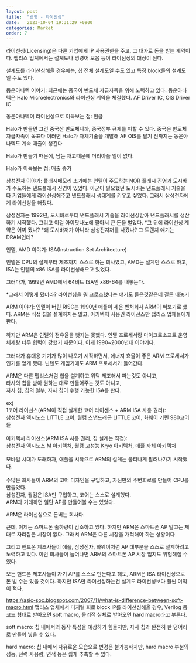 ```yaml
---
layout: post
title:  "경영 - 라이선싱"
date:   2023-10-04 19:31:29 +0900
categories: Market
order: 7
---
```


라이선싱(Licensing)은 다른 기업에게 IP 사용권한을 주고, 그 대가로 돈을 받는 계약이다.
팹리스 업계에서는 설계도나 명령어 모음 등이 라이선싱의 대상이 된다.


설계도를 라이선싱해올 경우에는, 칩 전체 설계도일 수도 있고 특정 block들의 설계도일 수도 있다.










동운아나텍 이야기:
최근에는 중국이 반도체 자급자족을 위해 노력하고 있다.
동운아나텍은 Halo Microelectronics와 라이선싱 계약을 체결했다.
AF Driver IC, OIS Driver IC

동운아나텍이 라이선싱으로 이득보는 점:
현금

Halo가 만들면 그건 중국산 반도체니까, 중국정부 규제를 피할 수 있다. 중국은 반도체 자급자족이 목표다
이러면 Halo가 자체기술을 개발해 AF OIS를 팔기 전까지는 동운아나텍도 계속 매출이 생긴다

Halo가 만들기 때문에, 남는 재고때문에 머리아플 일이 없다.

Halo가 이득보는 점:
매출 증가


삼성전자 이야기:
플래시메모리 초기에는 인텔이 주도하는 NOR 플래시 진영과 도시바가 주도하는 낸드플래시 진영이 있었다.
아군이 필요했던 도시바는 낸드플래시 기술을 타 기업들에게 라이선싱해주고 낸드플래시 생태계를 키우고 싶었다.
그래서 삼성전자에게 라이선싱을 해줬다.


삼성전자는 1992년, 도시바로부터 낸드플래시 기술을 라이선싱받아 낸드플래시를 생산하기 시작했다.
그리고 이걸 아이팟나노에 팔아서 큰 돈을 벌었다.
*그 뒤에 라이선싱 계약은 어찌 됐나?
*왜 도시바꺼가 아니라 삼성전자꺼를 사갔나? 그 트렌치 얘기는 DRAM인데?



인텔, AMD 이야기:
ISA(Instruction Set Architecture)

인텔은 CPU의 설계부터 제조까지 스스로 하는 회사였고,
AMD는 설계만 스스로 하고, ISA는 인텔의 x86 ISA를 라이선싱해오고 있었다.

그러다가, 1999년 AMD에서 64비트 ISA인 x86-64를 내놓는다.

*그래서 어떻게 됐더라? 라이선싱을 뭐 크로스했다는 얘기도 들은것같은데 결론 내놓기




ARM 이야기:
인텔이 버린 RISC는 1990년 애플이 세운 벤처회사 ARM이 써보기로 했다. ARM은 직접 칩을 설계하지는 않고, 아키텍처 사용권 라이선스만 팹리스 업체들에게 판다.<br>
<br>
하지만 ARM은 인텔의 점유율을 뺏지는 못했다. 인텔 프로세서랑 마이크로소프트 운영체제랑 너무 협력이 강했기 때문이다. 이게 1990~2000년대 이야기다.<br>
<br>
그러다가 휴대용 기기가 많이 나오기 시작하면서, 에너지 효율이 좋은 ARM 프로세서가 인기를 얻게 됐다. 닌텐도 게임기에도 ARM 프로세서가 들어간다.<br>

ARM은 다른 팹리스처럼 칩을 설계하고 위탁 제조해서 파는것도 아니고,<br>
타사의 칩을 받아 원하는 대로 만들어주는 것도 아니고,<br>
자사 칩, 칩의 일부, 자사 칩이 수행 가능한 ISA를 판다.<br>
<br>
ex)<br>
1코어 라이선스(ARM이 직접 설계한 코어 라이센스 + ARM ISA 사용 권리):<br>
삼성전자 엑시노스 LITTLE 코어, 퀄컴 스냅드래곤 LITTLE 코어, 화웨이 기린 980코어들<br>
<br>
아키텍처 라이선스(ARM ISA 사용 권리, 칩 설계는 직접):<br>
삼성전자 엑시노스 M 아키텍처, 퀄컴 고성능 Kryo 아키텍처, 애플 자체 아키텍처<br>
<br>
모바일 시대가 도래하자, 애플을 시작으로 ARM의 설계는 불티나게 팔려나가기 시작했다.<br>
<br>
수많은 회사들이 ARM의 코어 디자인을 구입하고, 자신만의 주변회로를 만들어 CPU를 만들었다.<br>
삼성전자, 퀄컴은 ISA만 구입하고, 코어는 스스로 설계했다.<br>
ARM과 거래하면 일단 AP를 만들어볼 수는 있었다.<br>


ARM은 라이선싱으로 돈버는 회사다.

근데, 이제는 스마트폰 출하량이 감소하고 있다.
하지만 ARM은 스마트폰 AP 말고는 제대로 자리잡은 시장이 없다.
그래서 ARM은 다른 시장을 개척해야 하는 상황이다

그리고 핸드폰 제조사들이 애플, 삼성전자, 화웨이처럼 AP 대부분을 스스로 설계하려고 노력하고 있다.
이런 회사들이 늘어나면 ARM의 스마트폰 AP 시장 입지도 위험해질 수 있다.

모든 핸드폰 제조사들이 자기 AP를 스스로 만든다고 해도, ARM은 ISA 라이선싱으로 돈 벌 수는 있을 것이다.
하지만 ISA만 라이선싱하는건 설계도 라이선싱보다 훨씬 이익이 적다.




https://asic-soc.blogspot.com/2007/11/what-is-difference-between-soft-macro.html
팹리스 업체에서 디지털 회로 block IP를 라이선싱해올 경우,
Verilog 등 코드 형태로 받아오면 soft macro, 물리적 실체로 받아오면 hard macro라고 부른다.

soft macro:
칩 내에서의 동작 특성을 예상하기 힘들지만, 자사 칩과 완전히 한 덩어리로 만들어 넣을 수 있다.

hard macro:
칩 내에서 자유로운 모습으로 변경은 불가능하지만, hard macro 부분의 성능, 전력 사용량, 면적 등은 쉽게 추측할 수 있다.